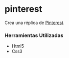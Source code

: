 # pinterest

Crea una réplica de [Pinterest](https://laboratoria.github.io/pinterestify/).

### Herramientas Utilizadas
- Html5
- Css3

